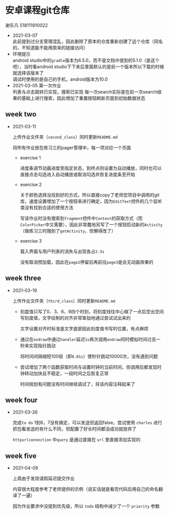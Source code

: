# 安卓课程git仓库
谢乐凡 518111910022
- 2021-03-07  
此前提到过分支管理混乱，因此删除了原本的仓库重新创建了这个仓库（同名的，不知道能不能用原来的链接访问）
- 环境提示  
android studio中的`gradle`版本为6.5.0，而不是文档中提到的5.1.0（是这个吧），当时看android studio下下来后里面默认的是前一个版本所以下载的时候就选择该版本了  
调试时使用的是自己的手机，android版本为10.0  
- 2021-03-05 第一次作业  
列表与点击跳转已实现，搜索已实现
每一次search实际是在前一次search结果的基础上进行搜索，因此增加了重置按钮刷新页面到初始数据状态



## week two

- 2021-03-11

  上传作业文件夹（`second_class`）同时更新`README.md`

  将所有作业放在练习三的pager管理中，每一项对应一个页面

  - exercise 1

    进度条调节动画进度至指定状态，到终点则设置为自动播放，同时也可以直接点击勾选进入自动播放或取消勾选并恢复进度条至开始

  - exercise 2

    关于颜色选择没找到好的方式，所以直接copy了老师您项目中调用的git库，速度设置增加了一个按钮来进行确定，因为`EditText`控件的几个监听类没有找到合适的使用方法

    写该作业时没有搜索到`fragment`控件中`Context`的获取方式（而`ColorPicker`中又需要），因此非常蠢地另写了一个按钮启动新的`Activity`（做练习三时搜到了`getActivity`，但懒得改了）

  - exercise 3

    载入界面与用户列表的消失与出现各占`2.5s`

    没有取消预加载，因此在`page2`停留后再前往`page3`是会无动画效果的



## week three

- 2021-03-19

  上传作业文件夹（`third_class`）同时更新`README.md`

  - 刻度值只写了0、3、6、9四个时刻，将刻度线往中心缩了一点后空出空间写刻度值，文字绘制的对齐非常笨拙地通过尝试试出来的

    文字设置对齐时标准是文字底部因此刻度值书写的位置，有点麻烦

  - 通过在`ondraw`中通过`handler`延迟`1s`再次调用`ondraw`同时模拟时间过去一秒来实现指针跳动

    将时间间隔缩短100倍（即`0.01s`）使秒针跳动10000次，没有遇到问题

  - 尝试增加了两个函数获取时间与设置时钟的当前时间，但调用后都发现时钟转动加快且不稳定，一段时间之后恢复正常

    时间规划有问题没有时间继续调试了，将该内容注释起来了



## week four

- 2021-03-26

  完成`to do` 1到6，7没有搞定，可以发送但返回false，尝试使用 `charles` 进行抓包看发送的有什么不同，但配置了好长时间都没成功就放弃了

  `httpurlconnection` 中`query` 是通过直接在 `url` 里直接添加实现的



## week five

- 2021-04-09

  上周由于发烧请假延迟提交作业

  内容很大程度参考了老师提供的示例（说实话就是看完代码后用自己的命名翻译了一遍）

  因为作业要求中没提到优先级，所以 `todo` 结构中减少了一个 `priority` 参数